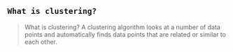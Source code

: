 ## `What is clustering?`

> What is clustering? A clustering algorithm looks at a number of data points and automatically finds data points that are related or similar to each other.